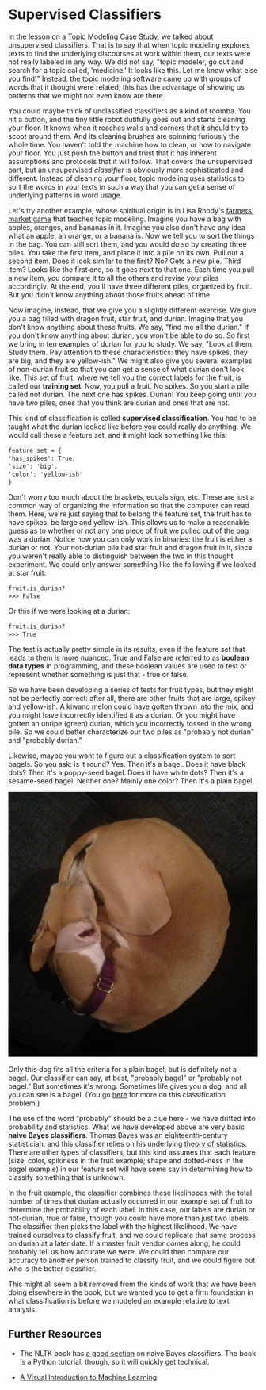 # Supervised Classifiers

In the lesson on a [Topic Modeling Case Study](/topic-modeling/topic-modeling-case-study.md), we talked about unsupervised classifiers. That is to say that when topic modeling explores texts to find the underlying discourses at work within them, our texts were not really labeled in any way. We did not say, "topic modeler, go out and search for a topic called, 'medicine.' It looks like this. Let me know what else you find!" Instead, the topic modeling software came up with groups of words that it thought were related; this has the advantage of showing us patterns that we might not even know are there.

You could maybe think of unclassified classifiers as a kind of roomba. You hit a button, and the tiny little robot dutifully goes out and starts cleaning your floor. It knows when it reaches walls and corners that it should try to scoot around them. And its cleaning brushes are spinning furiously the whole time. You haven't told the machine how to clean, or how to navigate your floor. You just push the button and trust that it has inherent assumptions and protocols that it will follow. That covers the unsupervised part, but an unsupervised _classifier_ is obviously more sophisticated and different. Instead of cleaning your floor, topic modeling uses statistics to sort the words in your texts in such a way that you can get a sense of underlying patterns in word usage.

Let's try another example, whose spiritual origin is in Lisa Rhody's [farmers' market game](https://github.com/lmrhody/topicmodelgame) that teaches topic modeling. Imagine you have a bag with apples, oranges, and bananas in it. Imagine you also don't have any idea what an apple, an orange, or a banana is. Now we tell you to sort the things in the bag. You can still sort them, and you would do so by creating three piles. You take the first item, and place it into a pile on its own. Pull out a second item. Does it look similar to the first? No? Gets a new pile. Third item? Looks like the first one, so it goes next to that one. Each time you pull a new item, you compare it to all the others and revise your piles accordingly. At the end, you'll have three different piles, organized by fruit. But you didn't know anything about those fruits ahead of time.

Now imagine, instead, that we give you a slightly different exercise. We give you a bag filled with dragon fruit, star fruit, and durian. Imagine that you don't know anything about these fruits. We say, "find me all the durian." If you don't know anything about durian, you won't be able to do so. So first we bring in ten examples of durian for you to study. We say, "Look at them. Study them. Pay attention to these characteristics: they have spikes, they are big, and they are yellow-ish." We might also give you several examples of non-durian fruit so that you can get a sense of what durian don't look like. This set of fruit, where we tell you the correct labels for the fruit, is called our **training set**. Now, you pull a fruit. No spikes. So you start a pile called not durian. The next one has spikes. Durian! You keep going until you have two piles, ones that you think are durian and ones that are not.

This kind of classification is called **supervised classification**. You had to be taught what the durian looked like before you could really do anything. We would call these a feature set, and it might look something like this:

```
feature_set = {
'has_spikes': True,
'size': 'big',
'color': 'yellow-ish'
}
```

Don't worry too much about the brackets, equals sign, etc. These are just a common way of organizing the information so that the computer can read them. Here, we're just saying that to belong the feature set, the fruit has to have spikes, be large and yellow-ish. This allows us to make a reasonable guess as to whether or not any one piece of fruit we pulled out of the bag was a durian. Notice how you can only work in binaries: the fruit is either a durian or not. Your not-durian pile had star fruit and dragon fruit in it, since you weren't really able to distinguish between the two in this thought experiment. We could only answer something like the following if we looked at star fruit:

```
fruit.is_durian?
>>> False
```

Or this if we were looking at a durian:

```
fruit.is_durian?
>>> True
```

The test is actually pretty simple in its results, even if the feature set that leads to them is more nuanced. True and False are referred to as **boolean data types** in programming, and these boolean values are used to test or represent whether something is just that - true or false.

So we have been developing a series of tests for fruit types, but they might not be perfectly correct: after all, there are other fruits that are large, spikey and yellow-ish. A kiwano melon could have gotten thrown into the mix, and you might have incorrectly identified it as a durian. Or you might have gotten an unripe \(green\) durian, which you incorrectly tossed in the wrong pile. So we could better characterize our two piles as "probably not durian" and "probably durian."

Likewise, maybe you want to figure out a classification system to sort bagels. So you ask: is it round? Yes. Then it's a bagel. Does it have black dots? Then it's a poppy-seed bagel. Does it have white dots? Then it's a sesame-seed bagel. Neither one? Mainly one color? Then it's a plain bagel.

![bagel dog](/assets/bagel2.jpg)

Only this dog fits all the criteria for a plain bagel, but is definitely not a bagel. Our classifier can say, at best, "probably bagel" or "probably not bagel." But sometimes it's wrong. Sometimes life gives you a dog, and all you can see is a bagel. \(You go [here](http://www.boredpanda.com/dog-food-comparison-bagel-muffin-lookalike-teenybiscuit-karen-zack/) for more on this classification problem.\)

The use of the word "probably" should be a clue here - we have drifted into probability and statistics. What we have developed above are very basic **naive Bayes classifiers**. Thomas Bayes was an eighteenth-century statistician, and this classifier relies on his underlying [theory of statistics](https://en.wikipedia.org/wiki/Bayesian_statistics). There are other types of classifiers, but this kind assumes that each feature \(size, color, spikiness in the fruit example; shape and dotted-ness in the bagel example\) in our feature set will have some say in determining how to classify something that is unknown.

In the fruit example, the classifier combines these likelihoods with the total number of times that durian actually occurred in our example set of fruit to determine the probability of each label. In this case, our labels are durian or not-durian, true or false, though you could have more than just two labels. The classifier then picks the label with the highest likelihood. We have trained ourselves to classify fruit, and we could replicate that same process on durian at a later date. If a master fruit vendor comes along, he could probably tell us how accurate we were. We could then compare our accuracy to another person trained to classify fruit, and we could figure out who is the better classifier.

This might all seem a bit removed from the kinds of work that we have been doing elsewhere in the book, but we wanted you to get a firm foundation in what classification is before we modeled an example relative to text analysis.

## Further Resources

* The NLTK book has [a good section](http://www.nltk.org/book/ch06.html#naive-bayes-classifiers) on naive Bayes classifiers. The book is a Python tutorial, though, so it will quickly get technical.

* [A Visual Introduction to Machine Learning](http://www.r2d3.us/visual-intro-to-machine-learning-part-1/)


